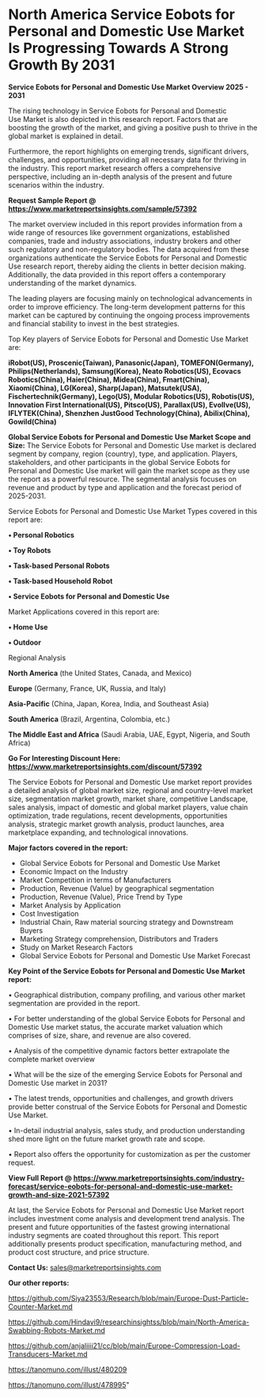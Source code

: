 # North America Service Eobots for Personal and Domestic Use Market Is Progressing Towards A Strong Growth By 2031

<Strong> Service Eobots for Personal and Domestic Use Market Overview 2025 - 2031</strong>

The rising technology in Service Eobots for Personal and Domestic Use Market is also depicted in this research report. Factors that are boosting the growth of the market, and giving a positive push to thrive in the global market is explained in detail.

Furthermore, the report highlights on emerging trends, significant drivers, challenges, and opportunities, providing all necessary data for thriving in the industry. This report market research offers a comprehensive perspective, including an in-depth analysis of the present and future scenarios within the industry.

<strong>Request Sample Report @ <a href=https://www.marketreportsinsights.com/sample/57392>https://www.marketreportsinsights.com/sample/57392</a></strong>

The market overview included in this report provides information from a wide range of resources like government organizations, established companies, trade and industry associations, industry brokers and other such regulatory and non-regulatory bodies. The data acquired from these organizations authenticate the Service Eobots for Personal and Domestic Use research report, thereby aiding the clients in better decision making. Additionally, the data provided in this report offers a contemporary understanding of the market dynamics.

The leading players are focusing mainly on technological advancements in order to improve efficiency. The long-term development patterns for this market can be captured by continuing the ongoing process improvements and financial stability to invest in the best strategies.

Top Key players of Service Eobots for Personal and Domestic Use Market are:

<strong>iRobot(US), Proscenic(Taiwan), Panasonic(Japan), TOMEFON(Germany), Philips(Netherlands), Samsung(Korea), Neato Robotics(US), Ecovacs Robotics(China), Haier(China), Midea(China), Fmart(China), Xiaomi(China), LG(Korea), Sharp(Japan), Matsutek(USA), Fischertechnik(Germany), Lego(US), Modular Robotics(US), Robotis(US), Innovation First International(US), Pitsco(US), Parallax(US), Evollve(US), IFLYTEK(China), Shenzhen JustGood Technology(China), Abilix(China), Gowild(China)</strong>

<strong><b>Global Service Eobots for Personal and Domestic Use Market Scope and Size:</b></strong>
The Service Eobots for Personal and Domestic Use market is declared segment by company, region (country), type, and application. Players, stakeholders, and other participants in the global Service Eobots for Personal and Domestic Use market will gain the market scope as they use the report as a powerful resource. The segmental analysis focuses on revenue and product by type and application and the forecast period of 2025-2031.

Service Eobots for Personal and Domestic Use Market Types covered in this report are:

<strong>• Personal Robotics

• Toy Robots

• Task-based Personal Robots

• Task-based Household Robot

• Service Eobots for Personal and Domestic Use</strong>

Market Applications covered in this report are:

<strong>• Home Use

• Outdoor</strong> 

Regional Analysis

<strong>North America</strong> (the United States, Canada, and Mexico)

<strong>Europe</strong> (Germany, France, UK, Russia, and Italy)

<strong>Asia-Pacific</strong> (China, Japan, Korea, India, and Southeast Asia)

<strong>South America</strong> (Brazil, Argentina, Colombia, etc.)

<strong>The Middle East and Africa</strong> (Saudi Arabia, UAE, Egypt, Nigeria, and South Africa)

<strong>Go For Interesting Discount Here: <a href=https://www.marketreportsinsights.com/discount/57392>https://www.marketreportsinsights.com/discount/57392</a></strong>

The Service Eobots for Personal and Domestic Use market report provides a detailed analysis of global market size, regional and country-level market size, segmentation market growth, market share, competitive Landscape, sales analysis, impact of domestic and global market players, value chain optimization, trade regulations, recent developments, opportunities analysis, strategic market growth analysis, product launches, area marketplace expanding, and technological innovations.

<strong><b>Major factors covered in the report:</b></strong>
<ul>
  <li>Global Service Eobots for Personal and Domestic Use Market </li>
  <li>Economic Impact on the Industry</li>
  <li>Market Competition in terms of Manufacturers</li>
  <li>Production, Revenue (Value) by geographical segmentation</li>
  <li>Production, Revenue (Value), Price Trend by Type</li>
  <li>Market Analysis by Application</li>
  <li>Cost Investigation</li>
  <li>Industrial Chain, Raw material sourcing strategy and Downstream Buyers</li>
  <li>Marketing Strategy comprehension, Distributors and Traders</li>
  <li>Study on Market Research Factors</li>
  <li>Global Service Eobots for Personal and Domestic Use Market Forecast</li>
</ul>

<strong><b>Key Point of the Service Eobots for Personal and Domestic Use Market report:</b></strong>

• Geographical distribution, company profiling, and various other market segmentation are provided in the report.

• For better understanding of the global Service Eobots for Personal and Domestic Use market status, the accurate market valuation which comprises of size, share, and revenue are also covered.

• Analysis of the competitive dynamic factors better extrapolate the complete market overview

• What will be the size of the emerging Service Eobots for Personal and Domestic Use market in 2031?

• The latest trends, opportunities and challenges, and growth drivers provide better construal of the Service Eobots for Personal and Domestic Use Market.

• In-detail industrial analysis, sales study, and production understanding shed more light on the future market growth rate and scope.

• Report also offers the opportunity for customization as per the customer request.

<strong><b>View Full Report @ <a href=https://www.marketreportsinsights.com/industry-forecast/service-eobots-for-personal-and-domestic-use-market-growth-and-size-2021-57392>https://www.marketreportsinsights.com/industry-forecast/service-eobots-for-personal-and-domestic-use-market-growth-and-size-2021-57392</a></b></strong>


At last, the Service Eobots for Personal and Domestic Use Market report includes investment come analysis and development trend analysis. The present and future opportunities of the fastest growing international industry segments are coated throughout this report. This report additionally presents product specification, manufacturing method, and product cost structure, and price structure.

<strong>Contact Us:</strong>
sales@marketreportsinsights.com

<strong>Our other reports:</strong>

<a href=https://github.com/Siya23553/Research/blob/main/Europe-Dust-Particle-Counter-Market.md>https://github.com/Siya23553/Research/blob/main/Europe-Dust-Particle-Counter-Market.md</a>

<a href=https://github.com/Hindavi9/researchinsightss/blob/main/North-America-Swabbing-Robots-Market.md>https://github.com/Hindavi9/researchinsightss/blob/main/North-America-Swabbing-Robots-Market.md</a>

<a href=https://github.com/anjaliiii21/cc/blob/main/Europe-Compression-Load-Transducers-Market.md>https://github.com/anjaliiii21/cc/blob/main/Europe-Compression-Load-Transducers-Market.md</a>

<a href=https://tanomuno.com/illust/480209>https://tanomuno.com/illust/480209</a>

<a href=https://tanomuno.com/illust/478995>https://tanomuno.com/illust/478995</a>"
